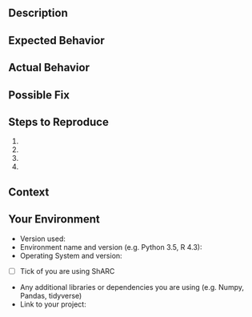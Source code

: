 <!--- Provide a general summary of the issue in the Title above -->

## Description
<!--- Provide a more detailed introduction to the issue itself, and why you consider it to be a bug -->

## Expected Behavior
<!--- Tell us what should happen -->

## Actual Behavior
<!--- Tell us what happens instead -->

## Possible Fix
<!--- Not obligatory, but suggest a fix or reason for the bug / issue-->

## Steps to Reproduce
<!--- Provide a link to a live example, or an unambiguous set of steps to -->
<!--- reproduce this bug / issue. Include code to reproduce, if relevant -->
<!--- Screenshots are also welcome -->
1.
2.
3.
4.

## Context
<!--- How has this bug/issue affected you? What were you trying to accomplish? -->

## Your Environment
<!--- Include as many relevant details about the environment you experienced the bug in -->
* Version used:
* Environment name and version (e.g. Python 3.5, R 4.3):
* Operating System and version:
- [ ] Tick of you are using ShARC
* Any additional libraries or dependencies you are using (e.g. Numpy, Pandas, tidyverse)
* Link to your project:
